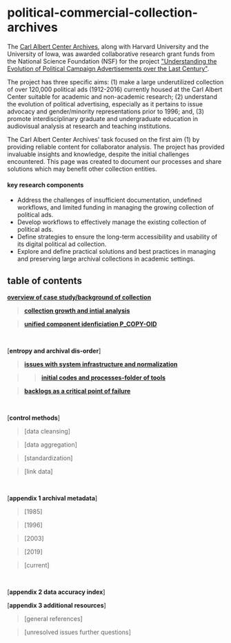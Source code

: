 # political-commercial-collection-archives


The [Carl Albert Center Archives](https://www.ou.edu/carlalbertcenter/congressional-collection), along with Harvard University and the University of Iowa, was awarded collaborative research grant funds from the National Science Foundation (NSF) for the project ["Understanding the Evolution of Political Campaign Advertisements over the Last Century"](https://s-lib024.lib.uiowa.edu/campaignvids/people.html).

The project has three specific aims: (1) make a large underutilized collection of  over 120,000 political ads (1912-2016) currently housed at the Carl Albert Center suitable for academic and non-academic research; (2) understand the evolution of political advertising, especially as it pertains to issue advocacy and gender/minority representations prior to 1996; and, (3) promote interdisciplinary graduate and undergraduate education in audiovisual analysis at research and teaching institutions. ​

The Carl Albert Center Archives' task focused on the first aim (1) by providing reliable content for collaborator analysis. The project has provided invaluable insights and knowledge, despite the initial challenges encountered. This page was created to document our processes and share solutions which may benefit other collection entities. 

#### **key research components**

- Address the challenges of insufficient documentation, undefined workflows, and limited funding in managing the growing collection of political ads.
- Develop workflows to effectively manage the existing collection of political ads.
- Define strategies to ensure the long-term accessibility and usability of its digital political ad collection.
- Explore and define practical solutions and best practices in managing and preserving large archival collections in academic settings.


## table of contents

[**overview of case study/background of collection**](https://github.com/prys0000/political-commercial-collection-archives/blob/main/documentation/case-study.md)

  > [**collection growth and intial analysis**](https://github.com/prys0000/political-commercial-collection-archives/blob/main/documentation/collection-growth-initial-analysis.md)

  > [**unified component idenficiation P_COPY-OID**](https://github.com/prys0000/political-commercial-collection-archives/blob/main/documentation/component-identification.md)

<br>

[**entropy and archival dis-order**]

  > [**issues with system infrastructure and normalization**](https://github.com/prys0000/political-commercial-collection-archives/blob/main/documentation/issues%20with%20system%20infrastructure%20and%20normalization.md)

  >> [**initial codes and processes-folder of tools**](https://github.com/prys0000/political-commercial-collection-archives/tree/main/initial-codes-processes) 

> [**backlogs as a critical point of failure**](https://github.com/prys0000/political-commercial-collection-archives/blob/main/documentation/backlogs.md)
<br>

[**control methods**]

> [data cleansing]

> [data aggregation]

> [standardization]

> [link data]
<br>

[**appendix 1  archival metadata**]

> [1985]

> [1996]

> [2003]

> [2019]

> [current]
<br>

[**appendix 2 data accuracy index**]
<br>

[**appendix 3 additional resources**]

> [general references]

> [unresolved issues further questions]



#




